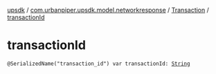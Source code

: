 [upsdk](../../index.md) / [com.urbanpiper.upsdk.model.networkresponse](../index.md) / [Transaction](index.md) / [transactionId](./transaction-id.md)

# transactionId

`@SerializedName("transaction_id") var transactionId: `[`String`](https://kotlinlang.org/api/latest/jvm/stdlib/kotlin/-string/index.html)